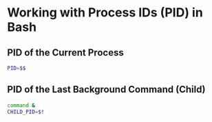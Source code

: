 # Working with Process IDs (PID) in Bash

## PID of the Current Process

```bash
PID=$$
```

## PID of the Last Background Command (Child)

```bash
command &
CHILD_PID=$!
```
